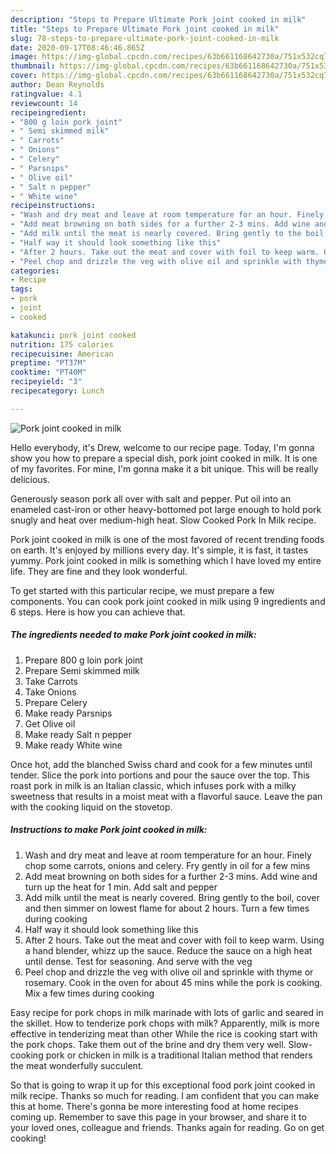 ```yaml
---
description: "Steps to Prepare Ultimate Pork joint cooked in milk"
title: "Steps to Prepare Ultimate Pork joint cooked in milk"
slug: 78-steps-to-prepare-ultimate-pork-joint-cooked-in-milk
date: 2020-09-17T08:46:46.865Z
image: https://img-global.cpcdn.com/recipes/63b661168642730a/751x532cq70/pork-joint-cooked-in-milk-recipe-main-photo.jpg
thumbnail: https://img-global.cpcdn.com/recipes/63b661168642730a/751x532cq70/pork-joint-cooked-in-milk-recipe-main-photo.jpg
cover: https://img-global.cpcdn.com/recipes/63b661168642730a/751x532cq70/pork-joint-cooked-in-milk-recipe-main-photo.jpg
author: Dean Reynolds
ratingvalue: 4.1
reviewcount: 14
recipeingredient:
- "800 g loin pork joint"
- " Semi skimmed milk"
- " Carrots"
- " Onions"
- " Celery"
- " Parsnips"
- " Olive oil"
- " Salt n pepper"
- " White wine"
recipeinstructions:
- "Wash and dry meat and leave at room temperature for an hour. Finely chop some carrots, onions and celery. Fry gently in oil for a few mins"
- "Add meat browning on both sides for a further 2-3 mins. Add wine and turn up the heat for 1 min. Add salt and pepper"
- "Add milk until the meat is nearly covered. Bring gently to the boil, cover and then simmer on lowest flame for about 2 hours. Turn a few times during cooking"
- "Half way it should look something like this"
- "After 2 hours. Take out the meat and cover with foil to keep warm. Using a hand blender, whizz up the sauce. Reduce the sauce on a high heat until dense. Test for seasoning. And serve with the veg"
- "Peel chop and drizzle the veg with olive oil and sprinkle with thyme or rosemary. Cook in the oven for about 45 mins while the pork is cooking. Mix a few times during cooking"
categories:
- Recipe
tags:
- pork
- joint
- cooked

katakunci: pork joint cooked 
nutrition: 175 calories
recipecuisine: American
preptime: "PT37M"
cooktime: "PT40M"
recipeyield: "3"
recipecategory: Lunch

---
```



![Pork joint cooked in milk](https://img-global.cpcdn.com/recipes/63b661168642730a/751x532cq70/pork-joint-cooked-in-milk-recipe-main-photo.jpg)

Hello everybody, it's Drew, welcome to our recipe page. Today, I'm gonna show you how to prepare a special dish, pork joint cooked in milk. It is one of my favorites. For mine, I'm gonna make it a bit unique. This will be really delicious.

Generously season pork all over with salt and pepper. Put oil into an enameled cast-iron or other heavy-bottomed pot large enough to hold pork snugly and heat over medium-high heat. Slow Cooked Pork In Milk recipe.

Pork joint cooked in milk is one of the most favored of recent trending foods on earth. It's enjoyed by millions every day. It's simple, it is fast, it tastes yummy. Pork joint cooked in milk is something which I have loved my entire life. They are fine and they look wonderful.


To get started with this particular recipe, we must prepare a few components. You can cook pork joint cooked in milk using 9 ingredients and 6 steps. Here is how you can achieve that.

<!--inarticleads1-->

##### The ingredients needed to make Pork joint cooked in milk:

1. Prepare 800 g loin pork joint
1. Prepare  Semi skimmed milk
1. Take  Carrots
1. Take  Onions
1. Prepare  Celery
1. Make ready  Parsnips
1. Get  Olive oil
1. Make ready  Salt n pepper
1. Make ready  White wine


Once hot, add the blanched Swiss chard and cook for a few minutes until tender. Slice the pork into portions and pour the sauce over the top. This roast pork in milk is an Italian classic, which infuses pork with a milky sweetness that results in a moist meat with a flavorful sauce. Leave the pan with the cooking liquid on the stovetop. 

<!--inarticleads2-->

##### Instructions to make Pork joint cooked in milk:

1. Wash and dry meat and leave at room temperature for an hour. Finely chop some carrots, onions and celery. Fry gently in oil for a few mins
1. Add meat browning on both sides for a further 2-3 mins. Add wine and turn up the heat for 1 min. Add salt and pepper
1. Add milk until the meat is nearly covered. Bring gently to the boil, cover and then simmer on lowest flame for about 2 hours. Turn a few times during cooking
1. Half way it should look something like this
1. After 2 hours. Take out the meat and cover with foil to keep warm. Using a hand blender, whizz up the sauce. Reduce the sauce on a high heat until dense. Test for seasoning. And serve with the veg
1. Peel chop and drizzle the veg with olive oil and sprinkle with thyme or rosemary. Cook in the oven for about 45 mins while the pork is cooking. Mix a few times during cooking


Easy recipe for pork chops in milk marinade with lots of garlic and seared in the skillet. How to tenderize pork chops with milk? Apparently, milk is more effective in tenderizing meat than other While the rice is cooking start with the pork chops. Take them out of the brine and dry them very well. Slow-cooking pork or chicken in milk is a traditional Italian method that renders the meat wonderfully succulent. 

So that is going to wrap it up for this exceptional food pork joint cooked in milk recipe. Thanks so much for reading. I am confident that you can make this at home. There's gonna be more interesting food at home recipes coming up. Remember to save this page in your browser, and share it to your loved ones, colleague and friends. Thanks again for reading. Go on get cooking!
